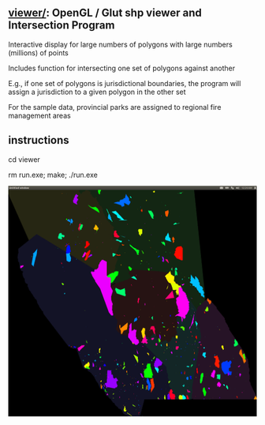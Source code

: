 ## [viewer/](https://github.com/ashlinrichardson/shp/tree/master/viewer): OpenGL / Glut shp viewer and Intersection Program

Interactive display for large numbers of polygons with large numbers (millions) of points

Includes function for intersecting one set of polygons against another

E.g., if one set of polygons is jurisdictional boundaries, the program will assign a jurisdiction to a given polygon in the other set

For the sample data, provincial parks are assigned to regional fire management areas

## instructions
cd viewer

rm run.exe; make; ./run.exe

![alt text](https://github.com/ashlinrichardson/shp/blob/master/viewer/parks.png)
